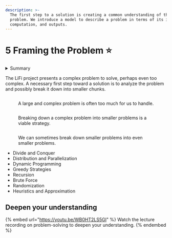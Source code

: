 ```yaml
---
description: >-
  The first step to a solution is creating a common understanding of the
  problem. We introduce a model to describe a problem in terms of its inputs,
  computation, and outputs.
---
```


# 5 Framing the Problem ⭐



<details>

<summary>Summary</summary>

In this lesson, you'll learn:

* How we can describe a problem by its inputs, required computation, and outputs.
* That knowing the inputs and expected outputs to a problem is essential to solving it with the help of a computer.
* How breaking down a large and complex problem into smaller ones is an essential problem-solving strategy

</details>

The LiFi project presents a complex problem to solve, perhaps even too complex. A necessary first step toward a solution is to analyze the problem and possibly break it down into smaller chunks.

<figure><img src="https://winf-hsos.github.io/university-docs/images/large_complex_problem.png" alt=""><figcaption><p>A large and complex problem is often too much for us to handle.</p></figcaption></figure>

<figure><img src="https://winf-hsos.github.io/university-docs/images/large_complex_problem_4_smaller_problems.png" alt=""><figcaption><p>Breaking down a complex problem into smaller problems is a viable strategy.</p></figcaption></figure>

<figure><img src="https://winf-hsos.github.io/university-docs/images/large_complex_problem_5_smaller_problems.png" alt=""><figcaption><p>We can sometimes break down smaller problems into even smaller problems. </p></figcaption></figure>

* Divide and Conquer
* Distribution and Parallelization
* Dynamic Programming
* Greedy Strategies
* Recursion
* Brute Force
* Randomization
* Heuristics and Approximation

## Deepen your understanding

{% embed url="https://youtu.be/WB0HT2LS5GI" %}
Watch the lecture recording on problem-solving to deepen your understanding.
{% endembed %}

